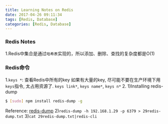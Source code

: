 ```yaml
---
title: Learning Notes on Redis
date: 2017-04-26 09:11:34
tags: [Redis, Database]
categories: [Redis, Database]
---
```


### Redis Notes
1.Redis中集合是通过`哈希表`实现的，所以添加、删除、查找的复杂度都是O(1)


### Redis命令
1.`keys *`: 查看Redis中所有的key
如果有大量的key, 尽可能不要在生产环境下用`keys`指令, 太占用资源了.
`keys link*`, `keys name*`, `keys n*`
2.
1)Installing redis-dump
```bash
$ [sudo] npm install redis-dump -g
```
Reference: [redis-dump](https://www.npmjs.com/package/redis-dump)
2)`redis-dump -h 192.168.1.29 -p 6379 > 29redis-dump.txt`
3)`cat 29redis-dump.txt|redis-cli`
